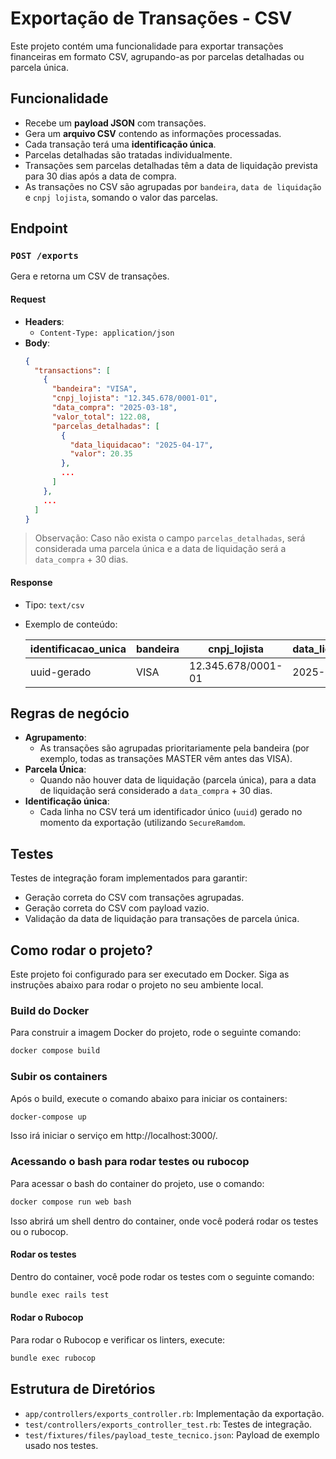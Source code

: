 # Exportação de Transações - CSV

Este projeto contém uma funcionalidade para exportar transações financeiras em formato CSV, agrupando-as por parcelas detalhadas ou parcela única.

## Funcionalidade

- Recebe um **payload JSON** com transações.
- Gera um **arquivo CSV** contendo as informações processadas.
- Cada transação terá uma **identificação única**.
- Parcelas detalhadas são tratadas individualmente.
- Transações sem parcelas detalhadas têm a data de liquidação prevista para 30 dias após a data de compra.
- As transações no CSV são agrupadas por `bandeira`, `data de liquidação` e `cnpj lojista`, somando o valor das parcelas.

## Endpoint

### `POST /exports`

Gera e retorna um CSV de transações.

#### Request

- **Headers**:
  - `Content-Type: application/json`
- **Body**:
  ```json
  {
    "transactions": [
      {
        "bandeira": "VISA",
        "cnpj_lojista": "12.345.678/0001-01",
        "data_compra": "2025-03-18",
        "valor_total": 122.08,
        "parcelas_detalhadas": [
          {
            "data_liquidacao": "2025-04-17",
            "valor": 20.35
          },
          ...
        ]
      },
      ...
    ]
  }
  ```

> Observação: Caso não exista o campo `parcelas_detalhadas`, será considerada uma parcela única e a data de liquidação será a `data_compra` + 30 dias.

#### Response

- Tipo: `text/csv`
- Exemplo de conteúdo:

  | identificacao_unica | bandeira | cnpj_lojista        | data_liquidacao | valor_total |
  |---------------------|----------|---------------------|-----------------|-------------|
  | uuid-gerado         | VISA     | 12.345.678/0001-01  | 2025-04-17      | 122.08      |

## Regras de negócio

- **Agrupamento**:
  - As transações são agrupadas prioritariamente pela bandeira (por exemplo, todas as transações MASTER vêm antes das VISA).
- **Parcela Única**:
  - Quando não houver data de liquidação (parcela única), para a data de liquidação será considerado a `data_compra` + 30 dias.
- **Identificação única**:
  - Cada linha no CSV terá um identificador único (`uuid`) gerado no momento da exportação (utilizando `SecureRamdom`.

## Testes

Testes de integração foram implementados para garantir:

- Geração correta do CSV com transações agrupadas.
- Geração correta do CSV com payload vazio.
- Validação da data de liquidação para transações de parcela única.

## Como rodar o projeto?

Este projeto foi configurado para ser executado em Docker. Siga as instruções abaixo para rodar o projeto no seu ambiente local.

### Build do Docker

Para construir a imagem Docker do projeto, rode o seguinte comando:

```bash
docker compose build
```

### Subir os containers

Após o build, execute o comando abaixo para iniciar os containers:

```bash
docker-compose up
```

Isso irá iniciar o serviço em http://localhost:3000/.

### Acessando o bash para rodar testes ou rubocop

Para acessar o bash do container do projeto, use o comando:

```bash
docker compose run web bash
```

Isso abrirá um shell dentro do container, onde você poderá rodar os testes ou o rubocop.

#### Rodar os testes

Dentro do container, você pode rodar os testes com o seguinte comando:

```bash
bundle exec rails test
```

#### Rodar o Rubocop

Para rodar o Rubocop e verificar os linters, execute:

```bash
bundle exec rubocop
```

## Estrutura de Diretórios

- `app/controllers/exports_controller.rb`: Implementação da exportação.
- `test/controllers/exports_controller_test.rb`: Testes de integração.
- `test/fixtures/files/payload_teste_tecnico.json`: Payload de exemplo usado nos testes.
